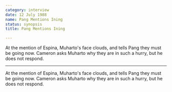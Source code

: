 ```yaml
---
category: interview
date: 12 July 1988
name: Pang Mentions Ining
status: synopsis
title: Pang Mentions Ining

---
```

At the mention of Espina, Muharto's face clouds, and tells Pang they must be going now. Cameron asks Muharto why they are in such a hurry, but he does not respond.

------

At the mention of Espina, Muharto's face clouds, and tells Pang they
must be going now. Cameron asks Muharto why they are in such a hurry,
but he does not respond.
